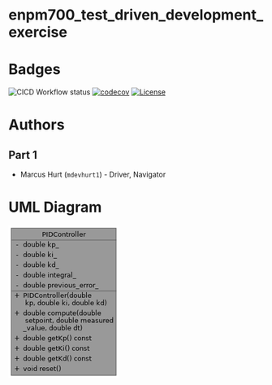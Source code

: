 # enpm700_test_driven_development_exercise

# Badges
![CICD Workflow status](https://github.com/mdevhurt1/enpm700_test_driven_development_exercise/actions/workflows/run-unit-test-and-upload-codecov.yml/badge.svg) [![codecov](https://codecov.io/gh/mdevhurt1/enpm700_test_driven_development_exercise/branch/main/graph/badge.svg)](https://codecov.io/gh/mdevhurt1/enpm700_test_driven_development_exercise) [![License](https://img.shields.io/badge/license-MIT-blue.svg)](LICENSE)

# Authors

## Part 1

- Marcus Hurt (`mdevhurt1`) - Driver, Navigator

# UML Diagram
![PID Controller Class Diagram](libs/pid_controller/pid_controller_UML_diagram.png)
